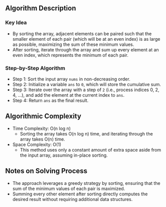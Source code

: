 ## Algorithm Description
### Key Idea
- By sorting the array, adjacent elements can be paired such that the smaller element of each pair (which will be at an even index) is as large as possible, maximizing the sum of these minimum values.
- After sorting, iterate through the array and sum up every element at an even index, which represents the minimum of each pair.

### Step-by-Step Algorithm
- Step 1: Sort the input array ```nums``` in non-decreasing order.
- Step 2: Initialize a variable ```ans``` to ```0```, which will store the cumulative sum.
- Step 3: Iterate over the array with a step of ```2``` (i.e., process indices 0, 2, 4, ...), and add the element at the current index to ```ans```.
- Step 4: Return ```ans``` as the final result.

## Algorithmic Complexity
- Time Complexity: O(n log n)
  - Sorting the array takes O(n log n) time, and iterating through the array takes O(n) time.
- Space Complexity: O(1)
  - This method uses only a constant amount of extra space aside from the input array, assuming in-place sorting.

## Notes on Solving Process
- The approach leverages a greedy strategy by sorting, ensuring that the sum of the minimum values of each pair is maximized.
- Summing every other element after sorting directly computes the desired result without requiring additional data structures.